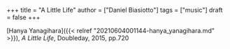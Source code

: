 +++
title = "A Little Life"
author = ["Daniel Biasiotto"]
tags = ["music"]
draft = false
+++

[Hanya Yanagihara]({{< relref "20210604001144-hanya_yanagihara.md" >}}), _A Little Life_, Doubleday, 2015, pp.720
